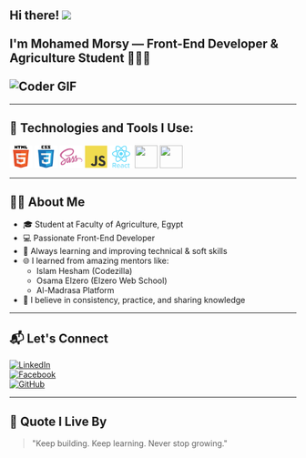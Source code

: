<h2 align="left">
  <br>Hi there! <img src="https://user-images.githubusercontent.com/42378118/110234147-e3259600-7f4e-11eb-95be-0c4047144dea.gif" width="30"><br>
  <br> I'm Mohamed Morsy — Front-End Developer & Agriculture Student 👨‍💻🌱<br><br>
  <img src="https://media.giphy.com/media/SWoSkN6DxTszqIKEqv/giphy.gif" alt="Coder GIF" width="500">
</h2>

---

<h2 align="left">🧰 Technologies and Tools I Use:</h2>
<p align="left">
  <a href="https://www.w3.org/html/" target="_blank"><img src="https://raw.githubusercontent.com/devicons/devicon/master/icons/html5/html5-original-wordmark.svg" width="40" height="40"/></a>
  <a href="https://www.w3schools.com/css/" target="_blank"><img src="https://raw.githubusercontent.com/devicons/devicon/master/icons/css3/css3-original-wordmark.svg" width="40" height="40"/></a>
  <a href="https://sass-lang.com" target="_blank"><img src="https://raw.githubusercontent.com/devicons/devicon/master/icons/sass/sass-original.svg" width="40" height="40"/></a>
  <a href="https://developer.mozilla.org/en-US/docs/Web/JavaScript" target="_blank"><img src="https://raw.githubusercontent.com/devicons/devicon/master/icons/javascript/javascript-original.svg" width="40" height="40"/></a>
  <a href="https://reactjs.org/" target="_blank"><img src="https://raw.githubusercontent.com/devicons/devicon/master/icons/react/react-original-wordmark.svg" width="40" height="40"/></a>
  <a href="https://webpack.js.org/" target="_blank"><img src="https://www.vectorlogo.zone/logos/js_webpack/js_webpack-icon.svg" width="40" height="40"/></a>
  <a href="https://git-scm.com/" target="_blank"><img src="https://www.vectorlogo.zone/logos/git-scm/git-scm-icon.svg" width="40" height="40"/></a>
</p>

---

<h2 align="left">👨‍💼 About Me</h2>

- 🎓 Student at Faculty of Agriculture, Egypt
- 💻 Passionate Front-End Developer
- 🧠 Always learning and improving technical & soft skills
- 🌐 I learned from amazing mentors like:
  - Islam Hesham (Codezilla)
  - Osama Elzero (Elzero Web School)
  - Al-Madrasa Platform
- 🚀 I believe in consistency, practice, and sharing knowledge

---

<h2 align="left">📬 Let's Connect</h2>

[![LinkedIn](https://img.shields.io/badge/-MohamedMorsy-blue?style=flat-square&logo=linkedin&logoColor=white)](https://www.linkedin.com/)  
[![Facebook](https://img.shields.io/badge/-MohamedMorsy-3b5998?style=flat-square&logo=facebook&logoColor=white)](https://www.facebook.com/)  
[![GitHub](https://img.shields.io/badge/-MohamedMorsy-000?style=flat-square&logo=github&logoColor=white)](https://github.com/)  

---

<h2 align="left">🧠 Quote I Live By</h2>

> "Keep building. Keep learning. Never stop growing."

